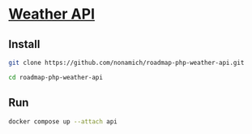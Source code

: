 # [Weather API](https://roadmap.sh/projects/weather-api-wrapper-service)

## Install

```bash
git clone https://github.com/nonamich/roadmap-php-weather-api.git
```

```bash
cd roadmap-php-weather-api
```

## Run

```bash
docker compose up --attach api
```
